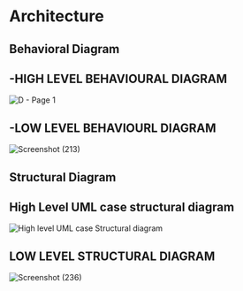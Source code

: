 # Architecture

## Behavioral Diagram

## -HIGH LEVEL BEHAVIOURAL DIAGRAM
![D - Page 1](https://user-images.githubusercontent.com/98813646/157810733-62cd2d35-65d1-46be-a5dc-b5e05b162465.png)
## -LOW LEVEL BEHAVIOURL DIAGRAM
![Screenshot (213)](https://user-images.githubusercontent.com/98865009/157795863-a1a36bb1-7ffc-4adb-92e0-691b0b2f5533.png)
## Structural Diagram

## High Level UML case structural diagram
![High level UML case Structural diagram](https://user-images.githubusercontent.com/99136276/158003029-e4aa4141-de82-46a7-a481-980dcfe07c82.png)
## LOW LEVEL STRUCTURAL DIAGRAM
![Screenshot (236)](https://user-images.githubusercontent.com/98865009/157918005-8b0e6b78-c855-45fc-8ad5-ede5d197275a.png)



